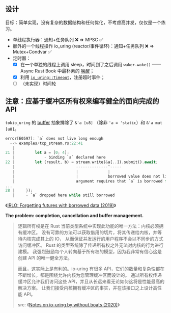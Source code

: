 
## 设计

目标：简单实现，没有复杂的数据结构和任何优化，不考虑高并发，仅仅是一个练习。

* 单线程执行器：通知+任务队列 ❌ =\> MPSC ✅
* 额外的一个线程操作 io_uring (reactor/事件循环)：通知+任务队列 ❌ =\> Mutex+Condvar ✅
* 定时器：
  - [x] 在一个单独的线程上调用 sleep，时间到了之后调用 `waker.wake()` —— Async Rust Book 中最朴素的 [唤醒][arb-wakeups]；
  - [x] 利用 [`io_uring::Timeout`]，注册超时事件；
  - [ ] （未实现）时间轮

[arb-wakeups]: https://rust-lang.github.io/async-book/02_execution/03_wakeups.html
[`io_uring::Timeout`]: https://docs.rs/io-uring/latest/io_uring/opcode/struct.Timeout.html


## 注意：应基于缓冲区所有权来编写健全的面向完成的 API

`tokio_uring` 的 [buffer](https://docs.rs/tokio-uring/0.5.0/tokio_uring/buf/index.html) 抽象排除了 `&'a [u8]`
（除非 `'a = 'static`）和 `&'a mut [u8]`。

```rust
error[E0597]: `a` does not live long enough
  --> examples/tcp_stream.rs:22:41
   |
21 |         let a = [0; 4];
   |             - binding `a` declared here
22 |         let (result, b) = stream.write(&a[..]).submit().await;
   |                           --------------^-----
   |                           |             |
   |                           |             borrowed value does not live long enough
   |                           argument requires that `a` is borrowed for `'static`
...
28 |     });
   |     - `a` dropped here while still borrowed
```


《[IRLO: Forgetting futures with borrowed data (2019)](https://internals.rust-lang.org/t/forgetting-futures-with-borrowed-data/10824)》

**The problem: completion, cancellation and buffer management.**

> 逻辑所有权是在 Rust 当前类型系统中实现此功能的唯一方法：内核必须拥有缓冲区。
> 没有可靠的方法可以获取借用的切片，将其传递给内核，并等待内核完成其上的 IO，
> 从而保证并发运行的用户程序不会以不同步的方式访问缓冲区。
> Rust 的类型系统除了传递所有权之外无法对内核的行为进行建模。
> 我强烈鼓励每个人转向基于所有权的模型，因为我非常有信心这是创建 API 的唯一健全方法。
>
> 而且，这实际上是有利的。io-uring 有很多 API，它们的数量和复杂性都在不断增长，都是围绕允许内核为您管理缓冲区而设计的。
> 通过所有权传递缓冲区允许我们访问这些 API，并且从长远来看无论如何这将是性能最高的解决方案。
> 让我们接受内核拥有缓冲区的事实，并在该接口之上设计高性能 API。
> 
> src: 《[Notes on io-uring by without.boats (2020)](https://without.boats/blog/io-uring/)》
